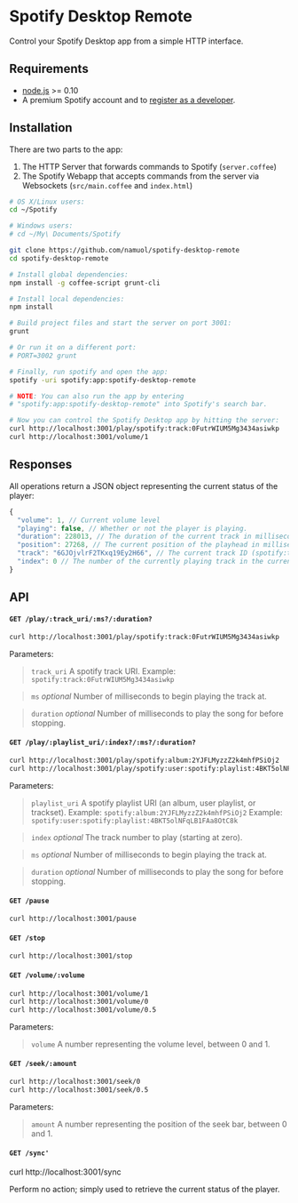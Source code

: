 # Spotify Desktop Remote

Control your Spotify Desktop app from a simple HTTP interface.

## Requirements

- [node.js](http://nodejs.org) >= 0.10
- A premium Spotify account and to [register as a developer](https://devaccount.spotify.com/my-account/).

## Installation

There are two parts to the app:

1. The HTTP Server that forwards commands to Spotify (`server.coffee`)
2. The Spotify Webapp that accepts commands from the server via Websockets (`src/main.coffee` and `index.html`)

```sh
# OS X/Linux users:
cd ~/Spotify

# Windows users:
# cd ~/My\ Documents/Spotify

git clone https://github.com/namuol/spotify-desktop-remote
cd spotify-desktop-remote

# Install global dependencies:
npm install -g coffee-script grunt-cli

# Install local dependencies:
npm install

# Build project files and start the server on port 3001:
grunt

# Or run it on a different port:
# PORT=3002 grunt

# Finally, run spotify and open the app:
spotify -uri spotify:app:spotify-desktop-remote

# NOTE: You can also run the app by entering
# "spotify:app:spotify-desktop-remote" into Spotify's search bar.

# Now you can control the Spotify Desktop app by hitting the server:
curl http://localhost:3001/play/spotify:track:0FutrWIUM5Mg3434asiwkp
curl http://localhost:3001/volume/1
```

## Responses

All operations return a JSON object representing the current status of the player:

```js
{
  "volume": 1, // Current volume level
  "playing": false, // Whether or not the player is playing.
  "duration": 228013, // The duration of the current track in milliseconds.
  "position": 27268, // The current position of the playhead in milliseconds.
  "track": "6GJOjvlrF2TKxq19Ey2H66", // The current track ID (spotify:track:<id>)
  "index": 0 // The number of the currently playing track in the current playlist.
}
```

## API

#### `GET /play/:track_uri/:ms?/:duration?`
```sh
curl http://localhost:3001/play/spotify:track:0FutrWIUM5Mg3434asiwkp
```

Parameters:
> `track_uri`
> A spotify track URI.
> Example: `spotify:track:0FutrWIUM5Mg3434asiwkp`

> `ms` *optional*
> Number of milliseconds to begin playing the track at.

> `duration` *optional*
> Number of milliseconds to play the song for before stopping. 

#### `GET /play/:playlist_uri/:index?/:ms?/:duration?`
```sh
curl http://localhost:3001/play/spotify:album:2YJFLMyzzZ2k4mhfPSiOj2
curl http://localhost:3001/play/spotify:user:spotify:playlist:4BKT5olNFqLB1FAa8OtC8k
```

Parameters:
> `playlist_uri`
> A spotify playlist URI (an album, user playlist, or trackset).
> Example: `spotify:album:2YJFLMyzzZ2k4mhfPSiOj2`
> Example: `spotify:user:spotify:playlist:4BKT5olNFqLB1FAa8OtC8k`

> `index` *optional*
> The track number to play (starting at zero).

> `ms` *optional*
> Number of milliseconds to begin playing the track at.

> `duration` *optional*
> Number of milliseconds to play the song for before stopping. 

#### `GET /pause`
```sh
curl http://localhost:3001/pause
```

#### `GET /stop`
```sh
curl http://localhost:3001/stop
```

#### `GET /volume/:volume`
```sh
curl http://localhost:3001/volume/1
curl http://localhost:3001/volume/0
curl http://localhost:3001/volume/0.5
```

Parameters:
> `volume`
> A number representing the volume level, between 0 and 1.

#### `GET /seek/:amount`
```sh
curl http://localhost:3001/seek/0
curl http://localhost:3001/seek/0.5
```

Parameters:
> `amount`
> A number representing the position of the seek bar, between 0 and 1.

#### `GET /sync'`
curl http://localhost:3001/sync

Perform no action; simply used to retrieve the current status of the player.

